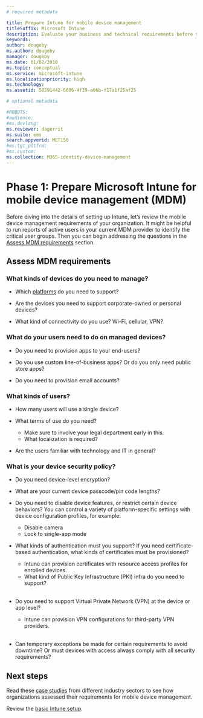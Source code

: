 ```yaml
---
# required metadata

title: Prepare Intune for mobile device management
titleSuffix: Microsoft Intune
description: Evaluate your business and technical requirements before migrating to Microsoft Intune.
keywords:
author: dougeby
ms.author: dougeby
manager: dougeby
ms.date: 01/02/2018
ms.topic: conceptual
ms.service: microsoft-intune
ms.localizationpriority: high
ms.technology:
ms.assetid: 58591442-6606-4f39-a06b-f17a1f25af25

# optional metadata

#ROBOTS:
#audience:
#ms.devlang:
ms.reviewer: dagerrit
ms.suite: ems
search.appverid: MET150
#ms.tgt_pltfrm:
#ms.custom:
ms.collection: M365-identity-device-management
---
```


# Phase 1: Prepare Microsoft Intune for mobile device management (MDM)

Before diving into the details of setting up Intune, let’s review the mobile device management requirements of your organization. It might be helpful to run reports of active users in your current MDM provider to identify the critical user groups. Then you can begin addressing the questions in the [Assess MDM requirements](migration-guide-prepare.md#assess-mdm-requirements) section.

## Assess MDM requirements

### What kinds of devices do you need to manage?

- Which [platforms](supported-devices-browsers.md) do you need to support?

- Are the devices you need to support corporate-owned or personal devices?

- What kind of connectivity do you use? Wi-Fi, cellular, VPN?

### What do your users need to do on managed devices?

- Do you need to provision apps to your end-users?

- Do you use custom line-of-business apps? Or do you only need public store apps?

- Do you need to provision email accounts?

### What kinds of users?

- How many users will use a single device?

- What terms of use do you need?

    - Make sure to involve your legal department early in this.
    - What localization is required?

- Are the users familiar with technology and IT in general?

### What is your device security policy?

- Do you need device-level encryption?

- What are your current device passcode/pin code lengths?

- Do you need to disable device features, or restrict certain device behaviors? You can control a variety of platform-specific settings with device configuration profiles, for example:
    - Disable camera
    - Lock to single-app mode<br/>

- What kinds of authentication must you support? If you need certificate-based authentication, what kinds of certificates must be provisioned?
  - Intune can provision certificates with resource access profiles for enrolled devices.
  - What kind of Public Key Infrastructure (PKI) infra do you need to support?
  <br></br>
- Do you need to support Virtual Private Network (VPN) at the device or app level?

  - Intune can provision VPN configurations for third-party VPN providers.
  <br/><br/>
- Can temporary exceptions be made for certain requirements to avoid downtime? Or must devices with access always comply with all security requirements?

## Next steps
Read these [case studies](https://customers.microsoft.com/story/mwh-global-now-part-of-stantec-secures-mobile-devices-with-intune) from different industry sectors to see how organizations assessed their requirements for mobile device management.

Review the [basic Intune setup](migration-guide-setup.md).
